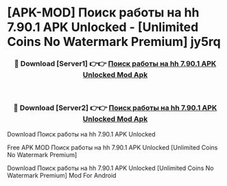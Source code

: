# [APK-MOD] Поиск работы на hh 7.90.1 APK Unlocked - [Unlimited Coins No Watermark Premium] jy5rq



<div align="center">
<h3>🔴 Download [Server1] 👉👉 <a href="https://momento.my/?title=Поиск_работы_на_hh_7.90.1_APK_Unlocked">Поиск работы на hh 7.90.1 APK Unlocked Mod Apk</a></h3><br>

<h3>🔴 Download [Server2] 👉👉 <a href="https://momento.my/?title=Поиск_работы_на_hh_7.90.1_APK_Unlocked">Поиск работы на hh 7.90.1 APK Unlocked Mod Apk</a></h3>
</div>



Download Поиск работы на hh 7.90.1 APK Unlocked 

Free APK MOD Поиск работы на hh 7.90.1 APK Unlocked [Unlimited Coins No Watermark Premium]

Download Поиск работы на hh 7.90.1 APK Unlocked [Unlimited Coins No Watermark Premium] Mod For Android
